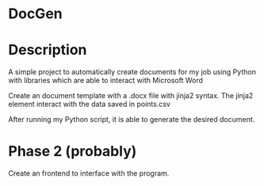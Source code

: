 # DocGen

# Description
A simple project to automatically create documents for my job using Python with libraries which are able to interact with Microsoft Word

Create an document template with a .docx file with jinja2 syntax.
The jinja2 element interact with the data saved in points.csv

After running my Python script, it is able to generate the desired document.

# Phase 2 (probably)
Create an frontend to interface with the program.